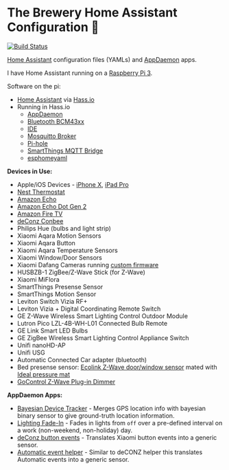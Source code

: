 # The Brewery Home Assistant Configuration 🍺
[![Build Status](https://travis-ci.org/rtclauss/hass-config.svg?branch=master)](https://travis-ci.org/rtclauss/hass-config)

[Home Assistant](https://home-assistant.io/) configuration files (YAMLs) and [AppDaemon](https://appdaemon.readthedocs.io/en/latest/) apps.

I have Home Assistant running on a [Raspberry Pi 3]().

Software on the pi:
* [Home Assistant](https://home-assistant.io/) via [Hass.io](https://www.home-assistant.io/hassio/)
* Running in Hass.io
  * [AppDaemon](https://community.home-assistant.io/t/community-hass-io-add-on-appdaemon3/41261?u=frenck)
  * [Bluetooth BCM43xx](https://home-assistant.io/addons/bluetooth_bcm43xx/)
  * [IDE](https://community.home-assistant.io/t/community-hass-io-add-on-ide-based-on-cloud9/33810?u=frenck)
  * [Mosquitto Broker](https://home-assistant.io/addons/mosquitto/)
  * [Pi-hole](https://community.home-assistant.io/t/community-hass-io-add-on-pi-hole/33817?u=frenck)
  * [SmartThings MQTT Bridge](https://github.com/stjohnjohnson/smartthings-mqtt-bridge)
  * [esphomeyaml](https://esphomelib.com/esphomeyaml/index.html)

**Devices in Use:**
* Apple/iOS Devices - [iPhone X](), [iPad Pro]()
* [Nest Thermostat]()
* [Amazon Echo](http://amzn.to/2i6mShX)
* [Amazon Echo Dot Gen 2](http://amzn.to/2hvCexj)
* [Amazon Fire TV](http://amzn.to/2iD9uPx)
* [deConz Conbee](https://www.amazon.com/NEW-gateway-compact-certified-operating/dp/B01FDWOIHK)
* Philips Hue (bulbs and light strip)
* Xiaomi Aqara Motion Sensors
* Xiaomi Aqara Button
* Xiaomi Aqara Temperature Sensors
* Xiaomi Window/Door Sensors
* Xiaomi Dafang Cameras running [custom firmware](https://github.com/EliasKotlyar/Xiaomi-Dafang-Hacks)
* HUSBZB-1 ZigBee/Z-Wave Stick (for Z-Wave)
* Xiaomi MiFlora
* SmartThings Presense Sensor
* SmartThings Motion Sensor
* Leviton Switch Vizia RF+
* Leviton Vizia + Digital Coordinating Remote Switch
* GE Z-Wave Wireless Smart Lighting Control Outdoor Module
* Lutron Pico LZL-4B-WH-L01 Connected Bulb Remote
* GE Link Smart LED Bulbs
* GE ZigBee Wireless Smart Lighting Control Appliance Switch
* Unifi nanoHD-AP
* Unifi USG
* Automatic Connected Car adapter (bluetooth)
* Bed presense sensor: [Ecolink Z-Wave door/window sensor](https://www.amazon.com/Ecolink-Intelligent-Technology-Operated-DWZWAVE2-ECO/dp/B00HPIYJWU) mated with [Ideal pressure mat](https://www.amazon.com/Ecolink-Intelligent-Technology-Operated-DWZWAVE2-ECO/dp/B00HPIYJWU)
* [GoControl Z-Wave Plug-in Dimmer](https://www.amazon.com/GoControl-Z-Wave-Plug-Dimmer-Module/dp/B00E1OXK3A/)

**AppDaemon Apps:**
* [Bayesian Device Tracker](appdaemon/apps/tracker.py) - Merges GPS location info with bayesian binary sensor to give ground-truth location information.
* [Lighting Fade-In](appdaemon/apps/brighten_lights.py) - Fades in lights from `off` over a pre-defined interval on a work (non-weekend, non-holiday) day.
* [deConz button events](appdaemon/apps/deconz_helper.py) - Translates Xiaomi button events into a generic sensor.
* [Automatic event helper](appdaemon/apps/automatic_helper.py) - Similar to deCONZ helper this translates Automatic events into a generic sensor.

